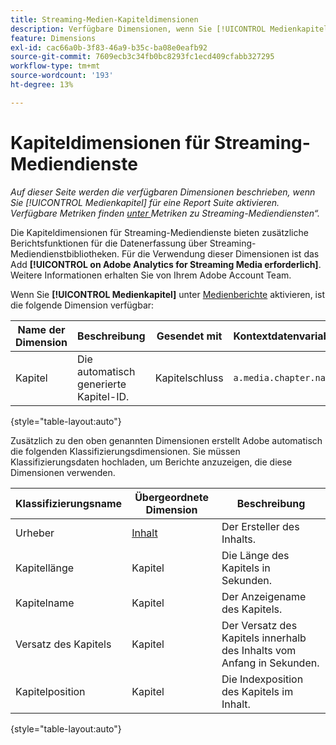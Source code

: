 ```yaml
---
title: Streaming-Medien-Kapiteldimensionen
description: Verfügbare Dimensionen, wenn Sie [!UICONTROL Medienkapitel] für eine Report Suite aktivieren.
feature: Dimensions
exl-id: cac66a0b-3f83-46a9-b35c-ba08e0eafb92
source-git-commit: 7609ecb3c34fb0bc8293fc1ecd409cfabb327295
workflow-type: tm+mt
source-wordcount: '193'
ht-degree: 13%

---
```


# Kapiteldimensionen für Streaming-Mediendienste

*Auf dieser Seite werden die verfügbaren Dimensionen beschrieben, wenn Sie [!UICONTROL Medienkapitel] für eine Report Suite aktivieren. Verfügbare Metriken finden [ unter ](../metrics/sm-chapters.md)Metriken zu Streaming-Mediendiensten“.*

Die Kapiteldimensionen für Streaming-Mediendienste bieten zusätzliche Berichtsfunktionen für die Datenerfassung über Streaming-Mediendienstbibliotheken. Für die Verwendung dieser Dimensionen ist das Add **[!UICONTROL on Adobe Analytics for Streaming Media erforderlich]**. Weitere Informationen erhalten Sie von Ihrem Adobe Account Team.

Wenn Sie **[!UICONTROL Medienkapitel]** unter [Medienberichte](/help/admin/admin/c-manage-report-suites/c-edit-report-suites/media-management.md) aktivieren, ist die folgende Dimension verfügbar:

| Name der Dimension | Beschreibung | Gesendet mit | Kontextdatenvariable |
| --- | --- | --- | --- |
| Kapitel | Die automatisch generierte Kapitel-ID. | Kapitelschluss | `a.media.chapter.name` |

{style="table-layout:auto"}

Zusätzlich zu den oben genannten Dimensionen erstellt Adobe automatisch die folgenden Klassifizierungsdimensionen. Sie müssen Klassifizierungsdaten hochladen, um Berichte anzuzeigen, die diese Dimensionen verwenden.

| Klassifizierungsname | Übergeordnete Dimension | Beschreibung |
| --- | --- | --- |
| Urheber | [Inhalt](sm-core.md) | Der Ersteller des Inhalts. |
| Kapitellänge | Kapitel | Die Länge des Kapitels in Sekunden. |
| Kapitelname | Kapitel | Der Anzeigename des Kapitels. |
| Versatz des Kapitels | Kapitel | Der Versatz des Kapitels innerhalb des Inhalts vom Anfang in Sekunden. |
| Kapitelposition | Kapitel | Die Indexposition des Kapitels im Inhalt. |

{style="table-layout:auto"}
